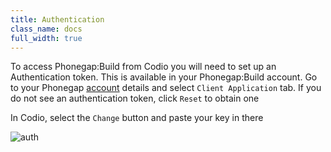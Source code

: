 ```yaml
---
title: Authentication
class_name: docs
full_width: true
---
```



To access Phonegap:Build from Codio you will need to set up an Authentication token. This is available in your Phonegap:Build account.
Go to your Phonegap [account](https://build.phonegap.com/people/edit) details and select `Client Application` tab. If you do not see an authentication token, click `Reset` to obtain one

In Codio, select the `Change` button and paste your key in there

![auth](/img/docs/authtoken.png)